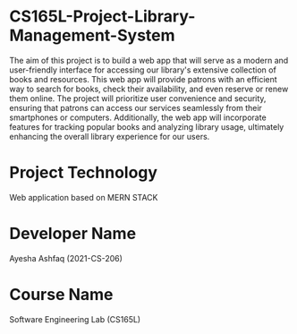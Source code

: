 # CS165L-Project-Library-Management-System

The aim of this project is to build a web app that will serve as a modern and user-friendly interface for accessing our library's extensive collection of books and resources. This web app will provide patrons with an efficient way to search for books, check their availability, and even reserve or renew them online. The project will prioritize user convenience and security, ensuring that patrons can access our services seamlessly from their smartphones or computers. Additionally, the web app will incorporate features for tracking popular books and analyzing library usage, ultimately enhancing the overall library experience for our users.

# Project Technology

Web application based on MERN STACK

# Developer Name

Ayesha Ashfaq (2021-CS-206)

# Course Name

Software Engineering Lab (CS165L)
